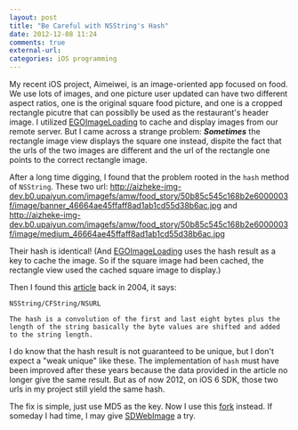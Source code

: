 ```yaml
---
layout: post
title: "Be Careful with NSString's Hash"
date: 2012-12-08 11:24
comments: true
external-url: 
categories: iOS programming
---
```



My recent iOS project, Aimeiwei, is an image-oriented app focused on food. We use lots of images, and one picture user updated can have two different aspect ratios, one is the original square food picture, and one is a cropped rectangle picutre that can possiblly be used as the restaurant's header image. I utilized [EGOImageLoading](https://github.com/enormego/EGOImageLoading) to cache and display images from our remote server. But I came across a strange problem: ***Sometimes*** the rectangle image view displays the square one instead, dispite the fact that the urls of the two images are different and the url of the rectangle one points to the correct rectangle image.

After a long time digging, I found that the problem rooted in the `hash` method of `NSString`. These two url: 
	http://aizheke-img-dev.b0.upaiyun.com/imagefs/amw/food_story/50b85c545c168b2e6000003f/image/banner_46664ae45ffaff8ad1ab1cd55d38b6ac.jpg 
and 
	http://aizheke-img-dev.b0.upaiyun.com/imagefs/amw/food_story/50b85c545c168b2e6000003f/image/medium_46664ae45ffaff8ad1ab1cd55d38b6ac.jpg

Their hash is identical! (And [EGOImageLoading](https://github.com/enormego/EGOImageLoading) uses the hash result as a key to cache the image. So if the square image had been cached, the rectangle view used the cached square image to display.)

Then I found this [article](http://www.mulle-kybernetik.com/artikel/Optimization/opti-7.html) back in 2004, it says: 

	NSString/CFString/NSURL

	The hash is a convolution of the first and last eight bytes plus the length of the string basically the byte values are shifted and added to the string length.

I do know that the hash result is not guaranteed to be unique, but I don't expect a "weak unique" like these. The implementation of `hash` must have been improved after these years because the data provided in the article no longer give the same result. But as of now 2012, on iOS 6 SDK, those two urls in my project still yield the same hash.

The fix is simple, just use MD5 as the key. Now I use this [fork](https://github.com/jonkean/EGOImageLoading) instead. If someday I had time, I may give [SDWebImage](https://github.com/rs/SDWebImage) a try.




